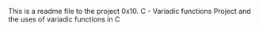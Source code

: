 This is a readme file to the project  0x10. C - Variadic functions Project
and the uses of variadic functions in C
